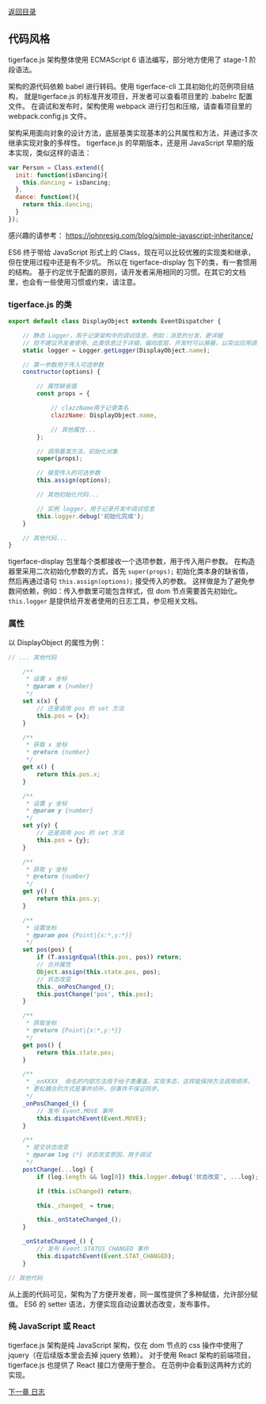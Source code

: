 [返回目录](readme.md)

## 代码风格

tigerface.js 架构整体使用 ECMAScript 6 语法编写，部分地方使用了 stage-1 阶段语法。

架构的源代码依赖 babel 进行转码。使用 tigerface-cli 工具初始化的范例项目结构，
就是tigerface.js 的标准开发项目，开发者可以查看项目里的 .babelrc 配置文件。
在调试和发布时，架构使用 webpack 进行打包和压缩，请查看项目里的 webpack.config.js 文件。

架构采用面向对象的设计方法，底层基类实现基本的公共属性和方法，并通过多次继承实现对象的多样性。
tigerface.js 的早期版本，还是用 JavaScript 早期的版本实现，类似这样的语法：
```javascript
var Person = Class.extend({
  init: function(isDancing){
    this.dancing = isDancing;
  },
  dance: function(){
    return this.dancing;
  }
});
```
感兴趣的请参考： https://johnresig.com/blog/simple-javascript-inheritance/

ES6 终于带给 JavaScript 形式上的 Class，现在可以比较优雅的实现类和继承，但在使用过程中还是有不少坑。
所以在 tigerface-display 包下的类，有一套惯用的结构。
基于约定优于配置的原则，请开发者采用相同的习惯。在其它的文档里，也会有一些使用习惯或约束，请注意。

### tigerface.js 的类
```javascript
export default class DisplayObject extends EventDispatcher {

    // 静态 Logger，用于记录架构中的调试信息，例如：消息的分发，更详细
    // 但不建议开发者使用，此类信息过于详细，偏向底层，开发时可以屏蔽，以突出应用调试信息
    static logger = Logger.getLogger(DisplayObject.name);

    // 第一参数用于传入可选参数
    constructor(options) {

        // 属性缺省值
        const props = {

            // clazzName用于记录类名
            clazzName: DisplayObject.name,

            // 其他属性...
        };

        // 调用基类方法，初始化对象
        super(props);

        // 接受传入的可选参数
        this.assign(options);

        // 其他初始化代码...

        // 实例 logger，用于记录开发中调试信息
        this.logger.debug('初始化完成');
    }

    // 其他代码...
}
```
tigerface-display 包里每个类都接收一个选项参数，用于传入用户参数。
在构造器里采用二次初始化参数的方式，首先 `super(props);` 初始化类本身的缺省值，
然后再通过语句 `this.assign(options);` 接受传入的参数。
这样做是为了避免参数间依赖，例如：传入参数里可能包含样式，但 dom 节点需要首先初始化。
`this.logger` 是提供给开发者使用的日志工具，参见相关文档。


### 属性

以 DisplayObject 的属性为例：
```javascript
// ... 其他代码

    /**
     * 设置 x 坐标
     * @param x {number}
     */
    set x(x) {
        // 还是调用 pos 的 set 方法
        this.pos = {x};
    }

    /**
     * 获取 x 坐标
     * @return {number}
     */
    get x() {
        return this.pos.x;
    }

    /**
     * 设置 y 坐标
     * @param y {number}
     */
    set y(y) {
        // 还是调用 pos 的 set 方法
        this.pos = {y};
    }

    /**
     * 获取 y 坐标
     * @return {number}
     */
    get y() {
        return this.pos.y;
    }

    /**
     * 设置坐标
     * @param pos {Point|{x:*,y:*}}
     */
    set pos(pos) {
        if (T.assignEqual(this.pos, pos)) return;
        // 合并属性
        Object.assign(this.state.pos, pos);
        // 状态改变
        this._onPosChanged_();
        this.postChange('pos', this.pos);
    }

    /**
     * 获取坐标
     * @return {Point|{x:*,y:*}}
     */
    get pos() {
        return this.state.pos;
    }

    /**
     * _onXXXX_ 命名的内部方法用于给子类覆盖，实现多态，这样能保持方法调用顺序。
     * 更松耦合的方式是事件侦听，但事件不保证同步。
     */
    _onPosChanged_() {
        // 发布 Event.MOVE 事件
        this.dispatchEvent(Event.MOVE);
    }

    /**
     * 提交状态改变
     * @param log {*} 状态改变原因，用于调试
     */
    postChange(...log) {
        if (log.length && log[0]) this.logger.debug('状态改变', ...log);

        if (this.isChanged) return;

        this._changed_ = true;

        this._onStateChanged_();
    }

    _onStateChanged_() {
        // 发布 Event.STATUS_CHANGED 事件
        this.dispatchEvent(Event.STAT_CHANGED);
    }

// 其他代码
```
从上面的代码可见，架构为了方便开发者，同一属性提供了多种赋值，允许部分赋值。
ES6 的 setter 语法，方便实现自动设置状态改变，发布事件。

### 纯 JavaScript 或 React

tigerface.js 架构是纯 JavaScript 架构，仅在 dom 节点的 css 操作中使用了 jquery（在后续版本里会去掉 jquery 依赖）。
对于使用 React 架构的前端项目，tigerface.js 也提供了 React 接口方便用于整合。
在范例中会看到这两种方式的实现。

[下一章 日志](logger.md)